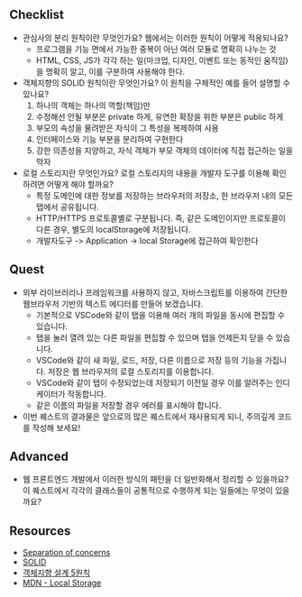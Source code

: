 ## Checklist

- 관심사의 분리 원칙이란 무엇인가요? 웹에서는 이러한 원칙이 어떻게 적용되나요?
  - 프로그램을 기능 면에서 가능한 중복이 아닌 여러 모듈로 명확히 나누는 것
  - HTML, CSS, JS가 각각 하는 일(마크업, 디자인, 이벤트 또는 동적인 움직임)을 명확히 알고, 이를 구분하여 사용해야 한다.
- 객체지향의 SOLID 원칙이란 무엇인가요? 이 원칙을 구체적인 예를 들어 설명할 수 있나요?
  1. 하나의 객체는 하나의 역할(책임)만
  2. 수정해선 안될 부분은 private 하게, 유연한 확장을 위한 부분은 public 하게
  3. 부모의 속성을 물려받은 자식이 그 특성을 복제하여 사용
  4. 인터페이스와 기능 부분을 분리하여 구현한다
  5. 강한 의존성을 지양하고, 자식 객체가 부모 객체의 데이터에 직접 접근하는 일을 막자
- 로컬 스토리지란 무엇인가요? 로컬 스토리지의 내용을 개발자 도구를 이용해 확인하려면 어떻게 해야 할까요?
  - 특정 도메인에 대한 정보를 저장하는 브라우저의 저장소, 한 브라우저 내의 모든 탭에서 공유됩니다.
  - HTTP/HTTPS 프로토콜별로 구분됩니다. 즉, 같은 도메인이지만 프로토콜이 다른 경우, 별도의 localStorage에 저장됩니다.
  - 개발자도구 -> Application -> local Storage에 접근하여 확인한다

## Quest

- 외부 라이브러리나 프레임워크를 사용하지 않고, 자바스크립트를 이용하여 간단한 웹브라우저 기반의 텍스트 에디터를 만들어 보겠습니다.
  - 기본적으로 VSCode와 같이 탭을 이용해 여러 개의 파일을 동시에 편집할 수 있습니다.
  - 탭을 눌러 열려 있는 다른 파일을 편집할 수 있으며 탭을 언제든지 닫을 수 있습니다.
  - VSCode와 같이 새 파일, 로드, 저장, 다른 이름으로 저장 등의 기능을 가집니다. 저장은 웹 브라우저의 로컬 스토리지를 이용합니다.
  - VSCode와 같이 탭이 수정되었는데 저장되기 이전일 경우 이를 알려주는 인디케이터가 작동합니다.
  - 같은 이름의 파일을 저장할 경우 에러를 표시해야 합니다.
- 이번 퀘스트의 결과물은 앞으로의 많은 퀘스트에서 재사용되게 되니, 주의깊게 코드를 작성해 보세요!

## Advanced

- 웹 프론트엔드 개발에서 이러한 방식의 패턴을 더 일반화해서 정리할 수 있을까요? 이 퀘스트에서 각각의 클래스들이 공통적으로 수행하게 되는 일들에는 무엇이 있을까요?

## Resources

- [Separation of concerns](https://jonbellah.com/articles/separation-of-concerns/)
- [SOLID](https://en.wikipedia.org/wiki/SOLID)
- [객체지향 설계 5원칙](https://webdoli.tistory.com/210)
- [MDN - Local Storage](https://developer.mozilla.org/ko/docs/Web/API/Window/localStorage)

